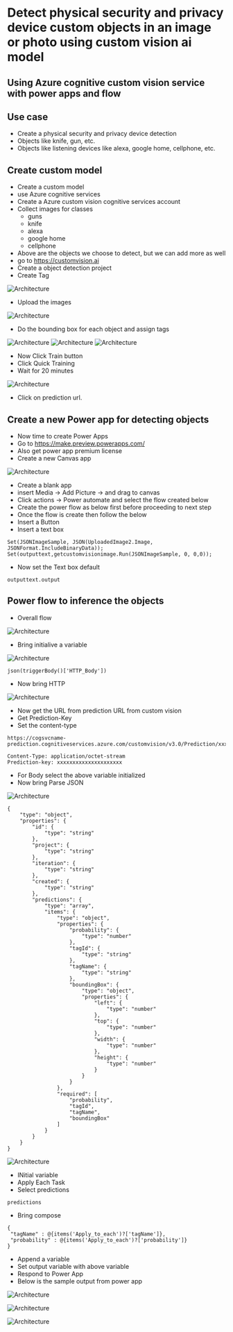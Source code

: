 # Detect physical security and privacy device custom objects in an image or photo using custom vision ai model

## Using Azure cognitive custom vision service with power apps and flow

## Use case

- Create a physical security and privacy device detection
- Objects like knife, gun, etc.
- Objects like listening devices like alexa, google home, cellphone, etc.

## Create custom model

- Create a custom model
- use Azure cognitive services
- Create a Azure custom vision cognitive services account
- Collect images for classes
   - guns
   - knife
   - alexa
   - google home
   - cellphone
- Above are the objects we choose to detect, but we can add more as well
- go to https://customvision.ai
- Create a object detection project
- Create Tag

![Architecture](https://github.com/balakreshnan/Samples2022/blob/main/PowerPlatform/images/ppdetect1.jpg "Architecture")

- Upload the images

![Architecture](https://github.com/balakreshnan/Samples2022/blob/main/PowerPlatform/images/ppdetect2.jpg "Architecture")

- Do the bounding box for each object and assign tags

![Architecture](https://github.com/balakreshnan/Samples2022/blob/main/PowerPlatform/images/ppdetect3.jpg "Architecture")
![Architecture](https://github.com/balakreshnan/Samples2022/blob/main/PowerPlatform/images/ppdetect4.jpg "Architecture")
![Architecture](https://github.com/balakreshnan/Samples2022/blob/main/PowerPlatform/images/ppdetect6.jpg "Architecture")

- Now Click Train button
- Click Quick Training
- Wait for 20 minutes

![Architecture](https://github.com/balakreshnan/Samples2022/blob/main/PowerPlatform/images/ppdetect7.jpg "Architecture")

- Click on prediction url.

## Create a new Power app for detecting objects

- Now time to create Power Apps
- Go to https://make.preview.powerapps.com/
- Also get power app premium license
- Create a new Canvas app

![Architecture](https://github.com/balakreshnan/Samples2022/blob/main/PowerPlatform/images/ppdetect8.jpg "Architecture")

- Create a blank app
- insert Media -> Add Picture -> and drag to canvas
- Click actions -> Power automate and select the flow created below
- Create the power flow as below first before proceeding to next step
- Once the flow is create then follow the below
- Insert a Button
- Insert a text box

```
Set(JSONImageSample, JSON(UploadedImage2.Image, JSONFormat.IncludeBinaryData));
Set(outputtext,getcustomvisionimage.Run(JSONImageSample, 0, 0,0));
```

- Now set the Text box default

```
outputtext.output
```

## Power flow to inference the objects

- Overall flow

![Architecture](https://github.com/balakreshnan/Samples2022/blob/main/PowerPlatform/images/ppdetect9.jpg "Architecture")

- Bring initialive a variable

![Architecture](https://github.com/balakreshnan/Samples2022/blob/main/PowerPlatform/images/ppdetect10.jpg "Architecture")

```
json(triggerBody()['HTTP_Body'])
```

- Now bring HTTP

![Architecture](https://github.com/balakreshnan/Samples2022/blob/main/PowerPlatform/images/ppdetect11.jpg "Architecture")

- Now get the URL from prediction URL from custom vision
- Get Prediction-Key
- Set the content-type

```
https://cogsvcname-prediction.cognitiveservices.azure.com/customvision/v3.0/Prediction/xxxxxxxxxxxxxxxxxxxxxx/detect/iterations/Iteration2/image
```

```
Content-Type: application/octet-stream
Prediction-key: xxxxxxxxxxxxxxxxxxxxx
```

- For Body select the above variable initialized
- Now bring Parse JSON

![Architecture](https://github.com/balakreshnan/Samples2022/blob/main/PowerPlatform/images/ppdetect12.jpg "Architecture")

```
{
    "type": "object",
    "properties": {
        "id": {
            "type": "string"
        },
        "project": {
            "type": "string"
        },
        "iteration": {
            "type": "string"
        },
        "created": {
            "type": "string"
        },
        "predictions": {
            "type": "array",
            "items": {
                "type": "object",
                "properties": {
                    "probability": {
                        "type": "number"
                    },
                    "tagId": {
                        "type": "string"
                    },
                    "tagName": {
                        "type": "string"
                    },
                    "boundingBox": {
                        "type": "object",
                        "properties": {
                            "left": {
                                "type": "number"
                            },
                            "top": {
                                "type": "number"
                            },
                            "width": {
                                "type": "number"
                            },
                            "height": {
                                "type": "number"
                            }
                        }
                    }
                },
                "required": [
                    "probability",
                    "tagId",
                    "tagName",
                    "boundingBox"
                ]
            }
        }
    }
}
```

![Architecture](https://github.com/balakreshnan/Samples2022/blob/main/PowerPlatform/images/ppdetect13.jpg "Architecture")

- INitial variable
- Apply Each Task
- Select predictions

```
predictions
```

- Bring compose

```
{
 "tagName" : @{items('Apply_to_each')?['tagName']},
 "probability" : @{items('Apply_to_each')?['probability']}
}
```

- Append a variable
- Set output variable with above variable
- Respond to Power App
- Below is the sample output from power app

![Architecture](https://github.com/balakreshnan/Samples2022/blob/main/PowerPlatform/images/ppdetect14.jpg "Architecture")

![Architecture](https://github.com/balakreshnan/Samples2022/blob/main/PowerPlatform/images/ppdetect15.jpg "Architecture")

![Architecture](https://github.com/balakreshnan/Samples2022/blob/main/PowerPlatform/images/ppdetect16.jpg "Architecture")